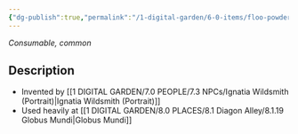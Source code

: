 ```yaml
---
{"dg-publish":true,"permalink":"/1-digital-garden/6-0-items/floo-powder/","tags":["#item","#magical","common"]}
---
```


*Consumable, common*

## Description
- Invented by [[1 DIGITAL GARDEN/7.0 PEOPLE/7.3 NPCs/Ignatia Wildsmith (Portrait)\|Ignatia Wildsmith (Portrait)]]
- Used heavily at [[1 DIGITAL GARDEN/8.0 PLACES/8.1 Diagon Alley/8.1.19 Globus Mundi\|Globus Mundi]]